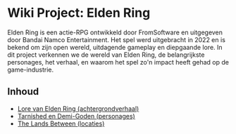# Wiki Project: Elden Ring

Elden Ring is een actie-RPG ontwikkeld door FromSoftware en uitgegeven door Bandai Namco Entertainment. Het spel werd uitgebracht in 2022 en is bekend om zijn open wereld, uitdagende gameplay en diepgaande lore. In dit project verkennen we de wereld van Elden Ring, de belangrijkste personages, het verhaal, en waarom het spel zo'n impact heeft gehad op de game-industrie.

## Inhoud

- [Lore van Elden Ring (achtergrondverhaal)](lore.md)
- [Tarnished en Demi-Goden  (personages)](tarnished-en-demi-goden.md)
- [The Lands Between (locaties)](lands-between.md)

